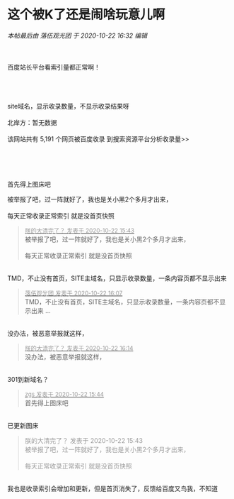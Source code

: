 # 这个被K了还是闹啥玩意儿啊


<i class="pstatus"> 本帖最后由 落伍观光团 于 2020-10-22 16:32 编辑 </i><br />
<br />
<img id="aimg_Jqz1Z" onclick="zoom(this, this.src, 0, 0, 0)" class="zoom" src="https://s1.ax1x.com/2020/10/22/BFuhVA.jpg" onmouseover="img_onmouseoverfunc(this)" onload="thumbImg(this)" border="0" alt="" /><br />
<br />
<br />
百度站长平台看索引量都正常啊！<br />
<br />
<br />
<br />
<br />
site域名，显示收录数量，不显示收录结果呀<br />
<br />
北岸方：暂无数据<br />
<br />
该网站共有 5,191 个网页被百度收录 到搜索资源平台分析收录量&gt;&gt;<br />
<br />
<br />
<br />
<br />


首先得上图床吧

被举报了吧，过一阵就好了，我也是关小黑2个多月才出来，<br />
<br />
每天正常收录正常索引 就是没首页快照<br />


<div class="quote"><blockquote><font size="2"><a href="https://www.hostloc.com/forum.php?mod=redirect&amp;goto=findpost&amp;pid=9336305&amp;ptid=757185" target="_blank"><font color="#999999">朕的大清完了？ 发表于 2020-10-22 15:43</font></a></font><br />
被举报了吧，过一阵就好了，我也是关小黑2个多月才出来，<br />
<br />
每天正常收录正常索引 就是没首页快照</blockquote></div><br />
TMD，不止没有首页，SITE主域名，只显示收录数量，一条内容页都不显示出来

<div class="quote"><blockquote><font size="2"><a href="https://www.hostloc.com/forum.php?mod=redirect&amp;goto=findpost&amp;pid=9336422&amp;ptid=757185" target="_blank"><font color="#999999">落伍观光团 发表于 2020-10-22 16:07</font></a></font><br />
TMD，不止没有首页，SITE主域名，只显示收录数量，一条内容页都不显示出来 ...</blockquote></div><br />
没办法，被恶意举报就这样，

<div class="quote"><blockquote><font size="2"><a href="https://www.hostloc.com/forum.php?mod=redirect&amp;goto=findpost&amp;pid=9336452&amp;ptid=757185" target="_blank"><font color="#999999">朕的大清完了？ 发表于 2020-10-22 16:14</font></a></font><br />
没办法，被恶意举报就这样，</blockquote></div><br />
301到新域名？

<div class="quote"><blockquote><font size="2"><a href="https://www.hostloc.com/forum.php?mod=redirect&amp;goto=findpost&amp;pid=9336312&amp;ptid=757185" target="_blank"><font color="#999999">zgs 发表于 2020-10-22 15:44</font></a></font><br />
首先得上图床吧</blockquote></div><br />
已更新图床

<div class="quote"><blockquote><font color="#999999">朕的大清完了？ 发表于 2020-10-22 15:43</font><br />
<font color="#999999">被举报了吧，过一阵就好了，我也是关小黑2个多月才出来，<br />
<br />
每天正常收录正常索引 就是没首页快照<br />
</font></blockquote></div><br />
我也是收录索引会增加和更新，但是首页消失了，反馈给百度又鸟我，不知道
